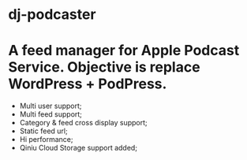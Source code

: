 dj-podcaster
============

# A feed manager for Apple Podcast Service. Objective is replace WordPress + PodPress.


* Multi user support;
* Multi feed support;
* Category & feed cross display support;
* Static feed url;
* Hi performance;
* Qiniu Cloud Storage support added;
